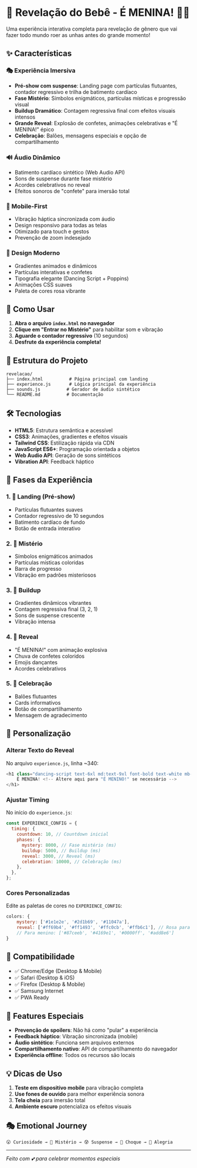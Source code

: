 # 🎀 Revelação do Bebê - É MENINA! 👧🏻

Uma experiência interativa completa para revelação de gênero que vai fazer todo mundo roer as unhas antes do grande momento!

## ✨ Características

### 🎭 Experiência Imersiva

- **Pré-show com suspense**: Landing page com partículas flutuantes, contador regressivo e trilha de batimento cardíaco
- **Fase Mistério**: Símbolos enigmáticos, partículas místicas e progressão visual
- **Buildup Dramático**: Contagem regressiva final com efeitos visuais intensos
- **Grande Reveal**: Explosão de confetes, animações celebrativas e "É MENINA!" épico
- **Celebração**: Balões, mensagens especiais e opção de compartilhamento

### 🔊 Áudio Dinâmico

- Batimento cardíaco sintético (Web Audio API)
- Sons de suspense durante fase mistério
- Acordes celebrativos no reveal
- Efeitos sonoros de "confete" para imersão total

### 📱 Mobile-First

- Vibração háptica sincronizada com áudio
- Design responsivo para todas as telas
- Otimizado para touch e gestos
- Prevenção de zoom indesejado

### 🎨 Design Moderno

- Gradientes animados e dinâmicos
- Partículas interativas e confetes
- Tipografia elegante (Dancing Script + Poppins)
- Animações CSS suaves
- Paleta de cores rosa vibrante

## 🚀 Como Usar

1. **Abra o arquivo `index.html` no navegador**
2. **Clique em "Entrar no Mistério"** para habilitar som e vibração
3. **Aguarde o contador regressivo** (10 segundos)
4. **Desfrute da experiência completa!**

## 📁 Estrutura do Projeto

```
revelacao/
├── index.html          # Página principal com landing
├── experience.js       # Lógica principal da experiência
├── sounds.js          # Gerador de áudio sintético
└── README.md          # Documentação
```

## 🛠️ Tecnologias

- **HTML5**: Estrutura semântica e acessível
- **CSS3**: Animações, gradientes e efeitos visuais
- **Tailwind CSS**: Estilização rápida via CDN
- **JavaScript ES6+**: Programação orientada a objetos
- **Web Audio API**: Geração de sons sintéticos
- **Vibration API**: Feedback háptico

## 🎯 Fases da Experiência

### 1. 🌟 Landing (Pré-show)

- Partículas flutuantes suaves
- Contador regressivo de 10 segundos
- Batimento cardíaco de fundo
- Botão de entrada interativo

### 2. 🔮 Mistério

- Símbolos enigmáticos animados
- Partículas místicas coloridas
- Barra de progresso
- Vibração em padrões misteriosos

### 3. 🎪 Buildup

- Gradientes dinâmicos vibrantes
- Contagem regressiva final (3, 2, 1)
- Sons de suspense crescente
- Vibração intensa

### 4. 🎉 Reveal

- "É MENINA!" com animação explosiva
- Chuva de confetes coloridos
- Emojis dançantes
- Acordes celebrativos

### 5. 🎈 Celebração

- Balões flutuantes
- Cards informativos
- Botão de compartilhamento
- Mensagem de agradecimento

## 🔧 Personalização

### Alterar Texto do Reveal

No arquivo `experience.js`, linha ~340:

```javascript
<h1 class="dancing-script text-6xl md:text-9xl font-bold text-white mb-4 reveal-title">
    É MENINA! <!-- Altere aqui para "É MENINO!" se necessário -->
</h1>
```

### Ajustar Timing

No início do `experience.js`:

```javascript
const EXPERIENCE_CONFIG = {
  timing: {
    countdown: 10, // Countdown inicial
    phases: {
      mystery: 8000, // Fase mistério (ms)
      buildup: 5000, // Buildup (ms)
      reveal: 3000, // Reveal (ms)
      celebration: 10000, // Celebração (ms)
    },
  },
};
```

### Cores Personalizadas

Edite as paletas de cores no `EXPERIENCE_CONFIG`:

```javascript
colors: {
    mystery: ['#1e1e2e', '#2d1b69', '#11047a'],
    reveal: ['#ff69b4', '#ff1493', '#ffc0cb', '#ffb6c1'], // Rosa para menina
    // Para menino: ['#87ceeb', '#4169e1', '#0000ff', '#add8e6']
}
```

## 📱 Compatibilidade

- ✅ Chrome/Edge (Desktop & Mobile)
- ✅ Safari (Desktop & iOS)
- ✅ Firefox (Desktop & Mobile)
- ✅ Samsung Internet
- ✅ PWA Ready

## 🎪 Features Especiais

- **Prevenção de spoilers**: Não há como "pular" a experiência
- **Feedback háptico**: Vibração sincronizada (mobile)
- **Áudio sintético**: Funciona sem arquivos externos
- **Compartilhamento nativo**: API de compartilhamento do navegador
- **Experiência offline**: Todos os recursos são locais

## 💡 Dicas de Uso

1. **Teste em dispositivo mobile** para vibração completa
2. **Use fones de ouvido** para melhor experiência sonora
3. **Tela cheia** para imersão total
4. **Ambiente escuro** potencializa os efeitos visuais

## 🎭 Emotional Journey

```
😮 Curiosidade → 🔮 Mistério → 😰 Suspense → 🤯 Choque → 🥳 Alegria
```

---

_Feito com 💕 para celebrar momentos especiais_
